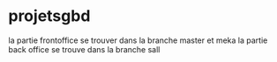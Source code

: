 ﻿# projetsgbd

la partie frontoffice se trouver dans la branche master et meka
la partie back office se trouve dans la branche sall
